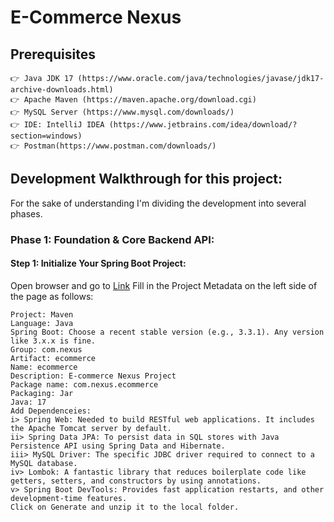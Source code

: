 # E-Commerce Nexus
## Prerequisites
	👉 Java JDK 17 (https://www.oracle.com/java/technologies/javase/jdk17-archive-downloads.html)
	👉 Apache Maven (https://maven.apache.org/download.cgi)
	👉 MySQL Server (https://www.mysql.com/downloads/)
	👉 IDE: IntelliJ IDEA (https://www.jetbrains.com/idea/download/?section=windows)
	👉 Postman(https://www.postman.com/downloads/)
## Development Walkthrough for this project:
For the sake of understanding I'm dividing the development into several phases.
### Phase 1: Foundation & Core Backend API:
#### Step 1: Initialize Your Spring Boot Project:
Open browser and go to [Link](https://start.spring.io/)
Fill in the Project Metadata on the left side of the page as follows:
```
Project: Maven
Language: Java
Spring Boot: Choose a recent stable version (e.g., 3.3.1). Any version like 3.x.x is fine.
Group: com.nexus
Artifact: ecommerce
Name: ecommerce
Description: E-commerce Nexus Project
Package name: com.nexus.ecommerce
Packaging: Jar
Java: 17
Add Dependenceies:
i> Spring Web: Needed to build RESTful web applications. It includes the Apache Tomcat server by default.
ii> Spring Data JPA: To persist data in SQL stores with Java Persistence API using Spring Data and Hibernate.
iii> MySQL Driver: The specific JDBC driver required to connect to a MySQL database.
iv> Lombok: A fantastic library that reduces boilerplate code like getters, setters, and constructors by using annotations.
v> Spring Boot DevTools: Provides fast application restarts, and other development-time features.
Click on Generate and unzip it to the local folder.
```
